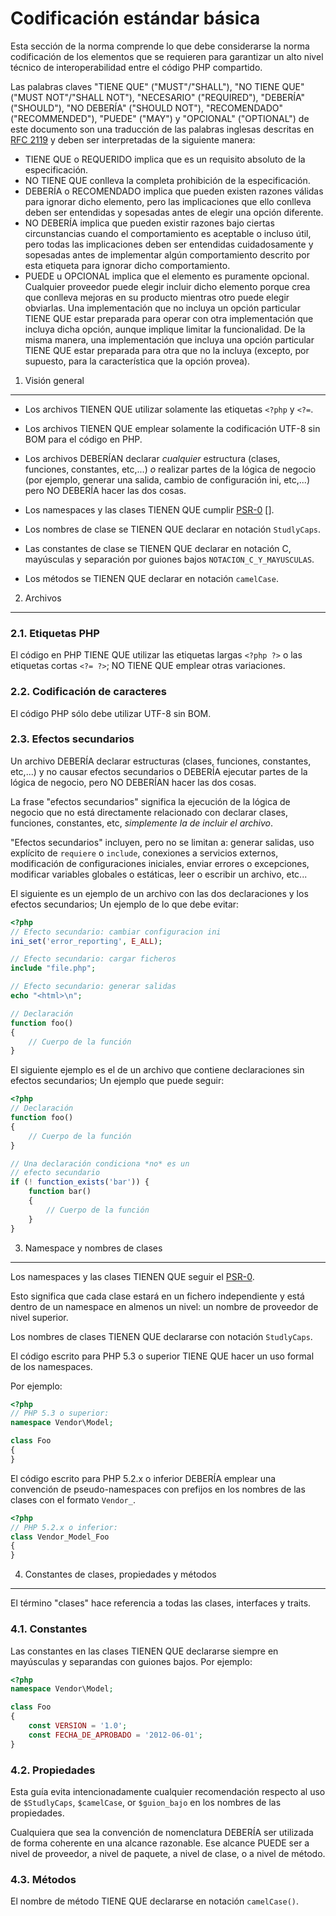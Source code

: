 Codificación estándar básica
=====================

Esta sección de la norma comprende lo que debe considerarse la norma codificación de los elementos que se requieren para garantizar un alto nivel técnico de
interoperabilidad entre el código PHP compartido.

Las palabras claves "TIENE QUE" ("MUST"/"SHALL"), "NO TIENE QUE" ("MUST NOT"/"SHALL NOT"), "NECESARIO" ("REQUIRED"), "DEBERÍA" ("SHOULD"), "NO DEBERÍA" ("SHOULD NOT"), "RECOMENDADO" ("RECOMMENDED"), "PUEDE" ("MAY") y "OPCIONAL" ("OPTIONAL") de este documento son una traducción de las palabras inglesas descritas en [RFC 2119][] y deben ser interpretadas de la siguiente manera: 
- TIENE QUE o REQUERIDO implica que es un requisito absoluto de la especificación.
- NO TIENE QUE conlleva la completa prohibición de la especificación.
- DEBERÍA o RECOMENDADO implica que pueden existen razones válidas para ignorar dicho elemento, pero las implicaciones que ello conlleva deben ser entendidas y sopesadas antes de elegir una opción diferente.
- NO DEBERÍA implica que pueden existir razones bajo ciertas circunstancias cuando el comportamiento es aceptable o incluso útil, pero todas las implicaciones deben ser entendidas cuidadosamente y sopesadas antes de implementar algún comportamiento descrito por esta etiqueta para ignorar dicho comportamiento.
- PUEDE u OPCIONAL implica que el elemento es puramente opcional. Cualquier proveedor puede elegir incluir dicho elemento porque crea que conlleva mejoras en su producto mientras otro puede elegir obviarlas. Una implementación que no incluya un opción particular TIENE QUE estar preparada para operar con otra implementación que incluya dicha opción, aunque implique limitar la funcionalidad. De la misma manera, una implementación que incluya una opción particular TIENE QUE estar preparada para otra que no la incluya (excepto, por supuesto, para la característica que la opción provea).

[RFC 2119]: http://www.ietf.org/rfc/rfc2119.txt
[PSR-0]: https://github.com/php-fig/fig-standards/blob/master/accepted/PSR-0.md

1. Visión general
----------------------

- Los archivos TIENEN QUE utilizar solamente las etiquetas `<?php` y `<?=`.

- Los archivos TIENEN QUE emplear solamente la codificación UTF-8 sin BOM para el código en PHP.

- Los archivos DEBERÍAN declarar *cualquier* estructura (clases, funciones, constantes, etc,...) *o* realizar partes de la lógica de negocio (por ejemplo, generar una salida, cambio de configuración ini, etc,...) pero NO DEBERÍA hacer las dos cosas.

- Los namespaces y las clases TIENEN QUE cumplir [PSR-0] [].

- Los nombres de clase se TIENEN QUE declarar en notación `StudlyCaps`.

- Las constantes de clase se TIENEN QUE declarar en notación C, mayúsculas y separación por guiones bajos `NOTACION_C_Y_MAYUSCULAS`.

- Los métodos se TIENEN QUE declarar en notación `camelCase`.

2. Archivos
--------------

### 2.1. Etiquetas PHP

El código en PHP TIENE QUE utilizar las etiquetas largas `<?php ?>` o las etiquetas cortas `<?= ?>`; NO TIENE QUE emplear otras variaciones.

### 2.2. Codificación de caracteres

El código PHP sólo debe utilizar UTF-8 sin BOM.

### 2.3. Efectos secundarios

Un archivo DEBERÍA declarar estructuras (clases, funciones, constantes, etc,...) y no causar efectos secundarios o DEBERÍA ejecutar partes de la lógica de negocio, pero NO DEBERÍAN hacer las dos cosas.

La frase "efectos secundarios" significa la ejecución de la lógica de negocio que no está directamente relacionado con
declarar clases, funciones, constantes, etc, *simplemente la de incluir el archivo*.

"Efectos secundarios" incluyen, pero no se limitan a: generar salidas, uso explícito de `requiere` o `include`, conexiones a servicios externos, modificación de configuraciones iniciales, enviar errores o excepciones, modificar variables globales o estáticas, leer o escribir un archivo, etc...

El siguiente es un ejemplo de un archivo con las dos declaraciones y los efectos secundarios;
Un ejemplo de lo que debe evitar:

```php
<?php
// Efecto secundario: cambiar configuracion ini
ini_set('error_reporting', E_ALL);

// Efecto secundario: cargar ficheros
include "file.php";

// Efecto secundario: generar salidas
echo "<html>\n";

// Declaración
function foo()
{
    // Cuerpo de la función
}
```

El siguiente ejemplo es el de un archivo que contiene declaraciones sin efectos secundarios;
Un ejemplo que puede seguir:

```php
<?php
// Declaración
function foo()
{
    // Cuerpo de la función
}

// Una declaración condiciona *no* es un
// efecto secundario
if (! function_exists('bar')) {
    function bar()
    {
        // Cuerpo de la función
    }
}
```

3. Namespace y nombres de clases
----------------------------------------------

Los namespaces y las clases TIENEN QUE seguir el [PSR-0][].

Esto significa que cada clase estará en un fichero independiente y está dentro de un namespace en almenos un nivel: un nombre de proveedor de nivel superior.

Los nombres de clases TIENEN QUE declararse con notación `StudlyCaps`.

El código escrito para PHP 5.3 o superior TIENE QUE hacer un uso formal de los namespaces.

Por ejemplo:

```php
<?php
// PHP 5.3 o superior:
namespace Vendor\Model;

class Foo
{
}
```

El código escrito para PHP 5.2.x o inferior DEBERÍA emplear una convención de pseudo-namespaces con prefijos en los nombres de las clases con el formato `Vendor_`.

```php
<?php
// PHP 5.2.x o inferior:
class Vendor_Model_Foo
{
}
```

4. Constantes de clases, propiedades y métodos
---------------------------------------------------------------

El término "clases" hace referencia a todas las clases, interfaces y traits.

### 4.1. Constantes

Las constantes en las clases TIENEN QUE declararse siempre en mayúsculas y separandas con guiones bajos.
Por ejemplo:

```php
<?php
namespace Vendor\Model;

class Foo
{
    const VERSION = '1.0';
    const FECHA_DE_APROBADO = '2012-06-01';
}
```

### 4.2. Propiedades

Esta guía evita intencionadamente cualquier recomendación respecto al uso de `$StudlyCaps`, `$camelCase`, or `$guion_bajo` en los nombres de las propiedades.

Cualquiera que sea la convención de nomenclatura DEBERÍA ser utilizada de forma coherente en una alcance razonable. Ese alcance PUEDE ser a nivel de proveedor, a nivel de paquete, a nivel de clase, o a nivel de método.

### 4.3. Métodos

El nombre de método TIENE QUE declararse en notación `camelCase()`.
